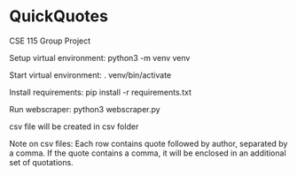 # QuickQuotes
CSE 115 Group Project

Setup virtual environment: python3 -m venv venv

Start virtual environment: . venv/bin/activate

Install requirements: pip install -r requirements.txt

Run webscraper: python3 webscraper.py

csv file will be created in csv folder

Note on csv files:
Each row contains quote followed by author, separated by a comma.
If the quote contains a comma, it will be enclosed in an additional set of quotations.